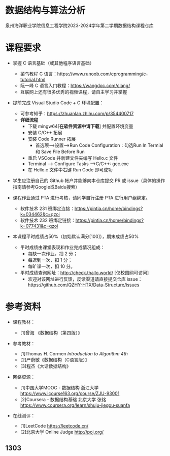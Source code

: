 # 数据结构与算法分析
泉州海洋职业学院信息工程学院2023-2024学年第二学期数据结构课程仓库

# 课程要求
- 掌握 C 语言基础（或其他程序语言基础）
    - 菜鸟教程 C 语言：https://www.runoob.com/cprogramming/c-tutorial.html
    - 阮一峰 C 语言入门教程：https://wangdoc.com/clang/
    - 互联网上还有很多优秀的视频课程，请自主学习并掌握

- 提前完成 Visual Studio Code + C 环境配置：
    - 可参考知乎：https://zhuanlan.zhihu.com/p/354400717
    - **详细流程**
        - 下载 mingw64[**在软件资源中请下载**] 并配置环境变量
        - 安装 C/C++ 拓展
        - 安装 Code Runner 拓展
            - 首选项——>设置——>Run Code Configuration：勾选Run In Termial 和 Save File Before Run
        - 重启 VSCode 并新建文件夹编写 Hello.c 文件
        - Terminal ——> Configure Tasks ——>C/C++: gcc.exe
        - 在 Hello.c 文件中右键 Run Code 即可成功

- 学生应注册自己的 Github 帐户并能够向本仓库提交 PR 或 issue（具体的操作指南请参考Google或Baidu搜索）

- 课程作业通过 PTA 进行考核，请同学自行注册 PTA 进行用户组绑定。
    - 软件技术 231 班绑定连接：https://pintia.cn/home/bindings?k=034462&c=qzoi
    - 软件技术 232 班绑定链接：https://pintia.cn/home/bindings?k=077431&c=qzoi
- 本课程平时成绩占50%（初始默认满分[100]），期末成绩占50%
    - 平时成绩由课堂表现和作业完成情况组成：
        - 每缺一次作业，扣 2 分；
        - 每迟到一次，扣 1 分；
        - 每旷课一次，扣 10 分。
    - 平时成绩查询网址：http://check.thallo.world/ [仅校园网可访问]
        - 欢迎对该网址进行反馈，反馈渠道请直接提交仓库 issue：https://github.com/QZHY-HTX/Data-Structure/issues
        
# 参考资料
- 课程教材：
    - [1]曾海 《数据结构（第四版）》

- 参考教材：
    - [1]Thomas H. Cormen *Introduction to Algorithm 4th*
    - [2]严蔚敏《数据结构（C语言版）》
    - [3]程杰《大话数据结构》

- 网络资源：
    - [1]中国大学MOOC - 数据结构 浙江大学 https://www.icourse163.org/course/ZJU-93001
    - [2]Coursera - 数据结构基础 北京大学 张铭 https://www.coursera.org/learn/shuju-jiegou-suanfa

- 在线测评：
    - [1]LeetCode https://leetcode.cn/
    - [2]北京大学 Online Judge http://poj.org/
## 1303 